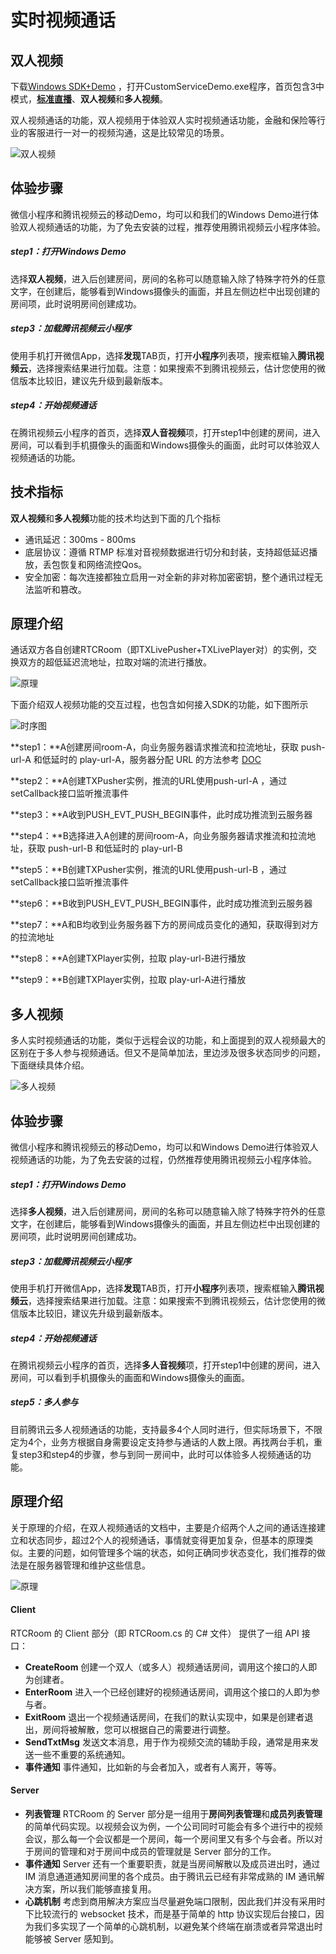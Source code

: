 # 实时视频通话

## 双人视频

下载[Windows SDK+Demo](https://cloud.tencent.com/document/product/454/7873#Windows) ，打开CustomServiceDemo.exe程序，首页包含3中模式，**[标准直播](https://cloud.tencent.com/document/product/454/13627?!preview&lang=cn)**、**双人视频**和**多人视频**。

双人视频通话的功能，双人视频用于体验双人实时视频通话功能，金融和保险等行业的客服进行一对一的视频沟通，这是比较常见的场景。

![双人视频](http://mc.qcloudimg.com/static/img/8afc10c1b1bff78fc22dbdd4cad69467/image.png)



## 体验步骤

微信小程序和腾讯视频云的移动Demo，均可以和我们的Windows Demo进行体验双人视频通话的功能，为了免去安装的过程，推荐使用腾讯视频云小程序体验。

##### step1：打开Windows Demo

选择**双人视频**，进入后创建房间，房间的名称可以随意输入除了特殊字符外的任意文字，在创建后，能够看到Windows摄像头的画面，并且左侧边栏中出现创建的房间项，此时说明房间创建成功。

##### step3：加载腾讯视频云小程序

使用手机打开微信App，选择**发现**TAB页，打开**小程序**列表项，搜索框输入**腾讯视频云**，选择搜索结果进行加载。注意：如果搜索不到腾讯视频云，估计您使用的微信版本比较旧，建议先升级到最新版本。

##### step4：开始视频通话

在腾讯视频云小程序的首页，选择**双人音视频**项，打开step1中创建的房间，进入房间，可以看到手机摄像头的画面和Windows摄像头的画面，此时可以体验双人视频通话的功能。



## 技术指标

**双人视频**和**多人视频**功能的技术均达到下面的几个指标

- 通讯延迟：300ms - 800ms
- 底层协议：遵循 RTMP 标准对音视频数据进行切分和封装，支持超低延迟播放，丢包恢复和网络流控Qos。
- 安全加密：每次连接都独立启用一对全新的非对称加密密钥，整个通讯过程无法监听和篡改。




## 原理介绍

通话双方各自创建RTCRoom（即TXLivePusher+TXLivePlayer对）的实例，交换双方的超低延迟流地址，拉取对端的流进行播放。

![原理](http://mc.qcloudimg.com/static/img/4c17b5d8d3f39edeb17195b62909eb56/image.jpg)



下面介绍双人视频功能的交互过程，也包含如何接入SDK的功能，如下图所示

![时序图](http://mc.qcloudimg.com/static/img/ea4e53c29ae574288aa71ff4e7b0a757/image.png)

**step1：**A创建房间room-A，向业务服务器请求推流和拉流地址，获取 push-url-A 和低延时的 play-url-A，服务器分配 URL 的方法参考 [DOC](https://cloud.tencent.com/document/product/454/7915)

**step2：**A创建TXPusher实例，推流的URL使用push-url-A ，通过setCallback接口监听推流事件

**step3：**A收到PUSH_EVT_PUSH_BEGIN事件，此时成功推流到云服务器

**step4：**B选择进入A创建的房间room-A，向业务服务器请求推流和拉流地址，获取 push-url-B 和低延时的 play-url-B

**step5：**B创建TXPusher实例，推流的URL使用push-url-B ，通过setCallback接口监听推流事件

**step6：**B收到PUSH_EVT_PUSH_BEGIN事件，此时成功推流到云服务器

**step7：**A和B均收到业务服务器下方的房间成员变化的通知，获取得到对方的拉流地址

**step8：**A创建TXPlayer实例，拉取 play-url-B进行播放

 **step9：**B创建TXPlayer实例，拉取 play-url-A进行播放



## 多人视频

多人实时视频通话的功能，类似于远程会议的功能，和上面提到的双人视频最大的区别在于多人参与视频通话。但又不是简单加法，里边涉及很多状态同步的问题，下面继续具体介绍。

![多人视频](http://mc.qcloudimg.com/static/img/d924e2d0eb82eeaff969879395226d0d/image.png)



## 体验步骤

微信小程序和腾讯视频云的移动Demo，均可以和Windows Demo进行体验双人视频通话的功能，为了免去安装的过程，仍然推荐使用腾讯视频云小程序体验。

##### step1：打开Windows Demo

选择**多人视频**，进入后创建房间，房间的名称可以随意输入除了特殊字符外的任意文字，在创建后，能够看到Windows摄像头的画面，并且左侧边栏中出现创建的房间项，此时说明房间创建成功。

##### step3：加载腾讯视频云小程序

使用手机打开微信App，选择**发现**TAB页，打开**小程序**列表项，搜索框输入**腾讯视频云**，选择搜索结果进行加载。注意：如果搜索不到腾讯视频云，估计您使用的微信版本比较旧，建议先升级到最新版本。

##### step4：开始视频通话

在腾讯视频云小程序的首页，选择**多人音视频**项，打开step1中创建的房间，进入房间，可以看到手机摄像头的画面和Windows摄像头的画面。

##### step5：多人参与

目前腾讯云多人视频通话的功能，支持最多4个人同时进行，但实际场景下，不限定为4个，业务方根据自身需要设定支持参与通话的人数上限。再找两台手机，重复step3和step4的步骤，参与到同一房间中，此时可以体验多人视频通话的功能。



## 原理介绍

关于原理的介绍，在双人视频通话的文档中，主要是介绍两个人之间的通话连接建立和状态同步，超过2个人的视频通话，事情就变得更加复杂，但基本的原理类似。主要的问题，如何管理多个端的状态，如何正确同步状态变化，我们推荐的做法是在服务器管理和维护这些信息。

![原理](http://mc.qcloudimg.com/static/img/3370d82f2bed7534147d253d1fdd26ca/image.jpg)

#### Client

RTCRoom 的 Client 部分（即 RTCRoom.cs 的 C# 文件） 提供了一组 API 接口：

- **CreateRoom**
  创建一个双人（或多人）视频通话房间，调用这个接口的人即为创建者。
- **EnterRoom**
  进入一个已经创建好的视频通话房间，调用这个接口的人即为参与者。
- **ExitRoom**
  退出一个视频通话房间，在我们的默认实现中，如果是创建者退出，房间将被解散，您可以根据自己的需要进行调整。
- **SendTxtMsg**
  发送文本消息，用于作为视频交流的辅助手段，通常是用来发送一些不重要的系统通知。
- **事件通知**
  事件通知，比如新的与会者加入，或者有人离开，等等。

#### Server

- **列表管理**
  RTCRoom 的 Server 部分是一组用于**房间列表管理**和**成员列表管理**的简单代码实现。以视频会议为例，一个公司同时可能会有多个进行中的视频会议，那么每一个会议都是一个房间，每一个房间里又有多个与会者。所以对于房间的管理和对于房间中成员的管理就是 Server 部分的工作。
- **事件通知**
  Server 还有一个重要职责，就是当房间解散以及成员进出时，通过 IM 消息通道通知房间里的各个成员。由于腾讯云已经有非常成熟的 IM 通讯解决方案，所以我们能够直接复用。
- **心跳机制**
  考虑到商用解决方案应当尽量避免端口限制，因此我们并没有采用时下比较流行的 websocket 技术，而是基于简单的 http 协议实现后台接口，因为我们多实现了一个简单的心跳机制，以避免某个终端在崩溃或者异常退出时能够被 Server 感知到。
